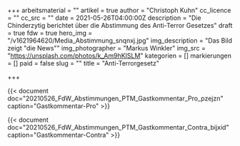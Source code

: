 +++
arbeitsmaterial = ""
artikel = true
author = "Christoph Kuhn"
cc_licence = ""
cc_src = ""
date = 2021-05-26T04:00:00Z
description = "Die Chinderzytig berichtet über die Abstimmung des Anti-Terror Gesetzes"
draft = true
fdw = true
hero_img = "/v1621964620/Media_Abstimmung_snqnxj.jpg"
img_description = "Das Bild zeigt \"die News\""
img_photographer = "Markus Winkler"
img_src = "https://unsplash.com/photos/k_Am9hKISLM"
kategorien = []
markierungen = []
paid = false
slug = ""
title = "Anti-Terrorgesetz"

+++

{{< document doc="20210526_FdW_Abstimmungen_PTM_Gastkommentar_Pro_pzejzn" caption="Gastkommentar-Pro" >}}

{{< document doc="20210526_FdW_Abstimmungen_PTM_Gastkommentar_Contra_bijxid" caption="Gastkommentar-Contra" >}}